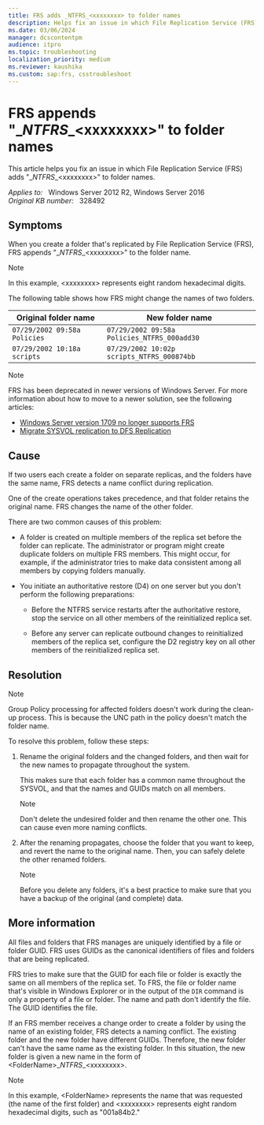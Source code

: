 ```yaml
---
title: FRS adds _NTFRS_<xxxxxxxx> to folder names
description: Helps fix an issue in which File Replication Service (FRS) adds "NTFRS_xxxxxxxx" to a folder name.
ms.date: 03/06/2024
manager: dcscontentpm
audience: itpro
ms.topic: troubleshooting
localization_priority: medium
ms.reviewer: kaushika
ms.custom: sap:frs, csstroubleshoot
---
```

# FRS appends "\_*NTFRS*\_\<xxxxxxxx>" to folder names

This article helps you fix an issue in which File Replication Service (FRS) adds "\_*NTFRS*\_\<xxxxxxxx>" to folder names.

_Applies to:_ &nbsp; Windows Server 2012 R2, Windows Server 2016  
_Original KB number:_ &nbsp; 328492

## Symptoms

When you create a folder that's replicated by File Replication Service (FRS), FRS appends "\_*NTFRS*\_\<xxxxxxxx>" to the folder name.

> [!NOTE]
> In this example, \<xxxxxxxx> represents eight random hexadecimal digits.

The following table shows how FRS might change the names of two folders.

| Original folder name | New folder name |
| --- | --- |
| `07/29/2002 09:58a Policies` | `07/29/2002 09:58a Policies_NTFRS_000add30` |
| `07/29/2002 10:18a scripts` | `07/29/2002 10:02p scripts_NTFRS_000874bb` |

> [!NOTE]  
> FRS has been deprecated in newer versions of Windows Server. For more information about how to move to a newer solution, see the following articles:
>  
> - [Windows Server version 1709 no longer supports FRS](windows-server-version-1709-no-longer-supports-frs.md)
> - [Migrate SYSVOL replication to DFS Replication](/windows-server/storage/dfs-replication/migrate-sysvol-to-dfsr)

## Cause

If two users each create a folder on separate replicas, and the folders have the same name, FRS detects a name conflict during replication.

One of the create operations takes precedence, and that folder retains the original name. FRS changes the name of the other folder.

There are two common causes of this problem:

- A folder is created on multiple members of the replica set before the folder can replicate. The administrator or program might create duplicate folders on multiple FRS members. This might occur, for example, if the administrator tries to make data consistent among all members by copying folders manually.

- You initiate an authoritative restore (D4) on one server but you don't perform the following preparations:  

  - Before the NTFRS service restarts after the authoritative restore, stop the service on all other members of the reinitialized replica set.

  - Before any server can replicate outbound changes to reinitialized members of the replica set, configure the D2 registry key on all other members of the reinitialized replica set.

## Resolution

> [!NOTE]  
> Group Policy processing for affected folders doesn't work during the clean-up process. This is because the UNC path in the policy doesn't match the folder name.

To resolve this problem, follow these steps:

1. Rename the original folders and the changed folders, and then wait for the new names to propagate throughout the system.

    This makes sure that each folder has a common name throughout the SYSVOL, and that the names and GUIDs match on all members.

    > [!NOTE]
    > Don't delete the undesired folder and then rename the other one. This can cause even more naming conflicts.

2. After the renaming propagates, choose the folder that you want to keep, and revert the name to the original name. Then, you can safely delete the other renamed folders.

    > [!NOTE]
    > Before you delete any folders, it's a best practice to make sure that you have a backup of the original (and complete) data.

## More information

All files and folders that FRS manages are uniquely identified by a file or folder GUID. FRS uses GUIDs as the canonical identifiers of files and folders that are being replicated.

FRS tries to make sure that the GUID for each file or folder is exactly the same on all members of the replica set. To FRS, the file or folder name that's visible in Windows Explorer or in the output of the `DIR` command is only a property of a file or folder. The name and path don't identify the file. The GUID identifies the file.

If an FRS member receives a change order to create a folder by using the name of an existing folder, FRS detects a naming conflict. The existing folder and the new folder have different GUIDs. Therefore, the new folder can't have the same name as the existing folder. In this situation, the new folder is given a new name in the form of \<FolderName>\_*NTFRS*\_\<xxxxxxxx>.

> [!NOTE]
> In this example, \<FolderName> represents the name that was requested (the name of the first folder) and \<xxxxxxxx> represents eight random hexadecimal digits, such as "001a84b2."
